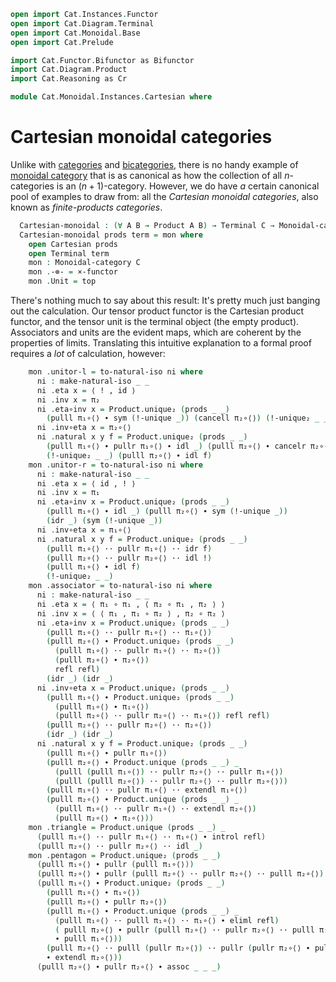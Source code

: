```agda
open import Cat.Instances.Functor
open import Cat.Diagram.Terminal
open import Cat.Monoidal.Base
open import Cat.Prelude

import Cat.Functor.Bifunctor as Bifunctor
import Cat.Diagram.Product
import Cat.Reasoning as Cr

module Cat.Monoidal.Instances.Cartesian where
```

<!--
```agda
open _=>_
```
-->

# Cartesian monoidal categories

Unlike with [categories] and [bicategories], there is no handy example
of [monoidal category] that is as canonical as how the collection of all
$n$-categories is an $(n+1)$-category. However, we do have _a_ certain
canonical pool of examples to draw from: all the _Cartesian monoidal
categories_, also known as _finite-products categories_.

[categories]: Cat.Base.html
[bicategories]: Cat.Bi.Base.html
[monoidal category]: Cat.Monoidal.Base.html

<!--
```agda
module _ {o ℓ} {C : Precategory o ℓ} where
  open Cat.Diagram.Product C
  open Monoidal-category
  open make-natural-iso
  open Cr C
```
-->

```agda
  Cartesian-monoidal : (∀ A B → Product A B) → Terminal C → Monoidal-category C
  Cartesian-monoidal prods term = mon where
    open Cartesian prods
    open Terminal term
    mon : Monoidal-category C
    mon .-⊗- = ×-functor
    mon .Unit = top
```

There's nothing much to say about this result: It's pretty much just
banging out the calculation. Our tensor product functor is the Cartesian
product functor, and the tensor unit is the terminal object (the empty
product). Associators and units are the evident maps, which are coherent
by the properties of limits. Translating this intuitive explanation to a
formal proof requires a _lot_ of calculation, however:

```agda
    mon .unitor-l = to-natural-iso ni where
      ni : make-natural-iso _ _
      ni .eta x = ⟨ ! , id ⟩
      ni .inv x = π₂
      ni .eta∘inv x = Product.unique₂ (prods _ _)
        (pulll π₁∘⟨⟩ ∙ sym (!-unique _)) (cancell π₂∘⟨⟩) (!-unique₂ _ _) (idr _)
      ni .inv∘eta x = π₂∘⟨⟩
      ni .natural x y f = Product.unique₂ (prods _ _)
        (pulll π₁∘⟨⟩ ∙ pullr π₁∘⟨⟩ ∙ idl _) (pulll π₂∘⟨⟩ ∙ cancelr π₂∘⟨⟩)
        (!-unique₂ _ _) (pulll π₂∘⟨⟩ ∙ idl f)
    mon .unitor-r = to-natural-iso ni where
      ni : make-natural-iso _ _
      ni .eta x = ⟨ id , ! ⟩
      ni .inv x = π₁
      ni .eta∘inv x = Product.unique₂ (prods _ _)
        (pulll π₁∘⟨⟩ ∙ idl _) (pulll π₂∘⟨⟩ ∙ sym (!-unique _))
        (idr _) (sym (!-unique _))
      ni .inv∘eta x = π₁∘⟨⟩
      ni .natural x y f = Product.unique₂ (prods _ _)
        (pulll π₁∘⟨⟩ ·· pullr π₁∘⟨⟩ ·· idr f)
        (pulll π₂∘⟨⟩ ·· pullr π₂∘⟨⟩ ·· idl !)
        (pulll π₁∘⟨⟩ ∙ idl f)
        (!-unique₂ _ _)
    mon .associator = to-natural-iso ni where
      ni : make-natural-iso _ _
      ni .eta x = ⟨ π₁ ∘ π₁ , ⟨ π₂ ∘ π₁ , π₂ ⟩ ⟩
      ni .inv x = ⟨ ⟨ π₁ , π₁ ∘ π₂ ⟩ , π₂ ∘ π₂ ⟩
      ni .eta∘inv x = Product.unique₂ (prods _ _)
        (pulll π₁∘⟨⟩ ·· pullr π₁∘⟨⟩ ·· π₁∘⟨⟩)
        (pulll π₂∘⟨⟩ ∙ Product.unique₂ (prods _ _)
          (pulll π₁∘⟨⟩ ·· pullr π₁∘⟨⟩ ·· π₂∘⟨⟩)
          (pulll π₂∘⟨⟩ ∙ π₂∘⟨⟩)
          refl refl)
        (idr _) (idr _)
      ni .inv∘eta x = Product.unique₂ (prods _ _)
        (pulll π₁∘⟨⟩ ∙ Product.unique₂ (prods _ _)
          (pulll π₁∘⟨⟩ ∙ π₁∘⟨⟩)
          (pulll π₂∘⟨⟩ ·· pullr π₂∘⟨⟩ ·· π₁∘⟨⟩) refl refl)
        (pulll π₂∘⟨⟩ ·· pullr π₂∘⟨⟩ ·· π₂∘⟨⟩)
        (idr _) (idr _)
      ni .natural x y f = Product.unique₂ (prods _ _)
        (pulll π₁∘⟨⟩ ∙ pullr π₁∘⟨⟩)
        (pulll π₂∘⟨⟩ ∙ Product.unique (prods _ _) _
          (pulll (pulll π₁∘⟨⟩) ·· pullr π₂∘⟨⟩ ·· pullr π₁∘⟨⟩)
          (pulll (pulll π₂∘⟨⟩) ·· pullr π₂∘⟨⟩ ·· pullr π₂∘⟨⟩))
        (pulll π₁∘⟨⟩ ·· pullr π₁∘⟨⟩ ·· extendl π₁∘⟨⟩)
        (pulll π₂∘⟨⟩ ∙ Product.unique (prods _ _) _
          (pulll π₁∘⟨⟩ ·· pullr π₁∘⟨⟩ ·· extendl π₂∘⟨⟩)
          (pulll π₂∘⟨⟩ ∙ π₂∘⟨⟩))
    mon .triangle = Product.unique (prods _ _) _
      (pulll π₁∘⟨⟩ ·· pullr π₁∘⟨⟩ ·· π₁∘⟨⟩ ∙ introl refl)
      (pulll π₂∘⟨⟩ ·· pullr π₂∘⟨⟩ ·· idl _)
    mon .pentagon = Product.unique₂ (prods _ _)
      (pulll π₁∘⟨⟩ ∙ pullr (pulll π₁∘⟨⟩))
      (pulll π₂∘⟨⟩ ∙ pullr (pulll π₂∘⟨⟩ ·· pullr π₂∘⟨⟩ ·· pulll π₂∘⟨⟩) ∙ idl _)
      (pulll π₁∘⟨⟩ ∙ Product.unique₂ (prods _ _)
        (pulll π₁∘⟨⟩ ∙ π₁∘⟨⟩)
        (pulll π₂∘⟨⟩ ∙ pullr π₂∘⟨⟩)
        (pulll π₁∘⟨⟩ ∙ Product.unique (prods _ _) _
          (pulll π₁∘⟨⟩ ·· pulll π₁∘⟨⟩ ·· π₁∘⟨⟩ ∙ eliml refl)
          ( pulll π₂∘⟨⟩ ∙ pullr (pulll π₂∘⟨⟩ ·· pullr π₂∘⟨⟩ ·· pulll π₁∘⟨⟩)
          ∙ pulll π₁∘⟨⟩))
        (pulll π₂∘⟨⟩ ·· pulll (pullr π₂∘⟨⟩) ·· pullr (pullr π₂∘⟨⟩ ∙ pulll π₁∘⟨⟩)
        ∙ extendl π₂∘⟨⟩))
      (pulll π₂∘⟨⟩ ∙ pullr π₂∘⟨⟩ ∙ assoc _ _ _)
```

